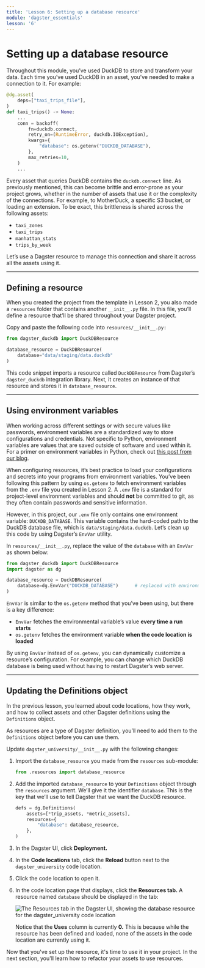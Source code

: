 ```yaml
---
title: 'Lesson 6: Setting up a database resource'
module: 'dagster_essentials'
lesson: '6'
---
```


# Setting up a database resource

Throughout this module, you’ve used DuckDB to store and transform your data. Each time you’ve used DuckDB in an asset, you’ve needed to make a connection to it. For example:

```python
@dg.asset(
    deps=["taxi_trips_file"],
)
def taxi_trips() -> None:
    ...
    conn = backoff(
        fn=duckdb.connect,
        retry_on=(RuntimeError, duckdb.IOException),
        kwargs={
            "database": os.getenv("DUCKDB_DATABASE"),
        },
        max_retries=10,
    )
    ...
```

Every asset that queries DuckDB contains the `duckdb.connect` line. As previously mentioned, this can become brittle and error-prone as your project grows, whether in the number of assets that use it or the complexity of the connections. For example, to MotherDuck, a specific S3 bucket, or loading an extension. To be exact, this brittleness is shared across the following assets:

- `taxi_zones`
- `taxi_trips`
- `manhattan_stats`
- `trips_by_week`

Let’s use a Dagster resource to manage this connection and share it across all the assets using it.

---

## Defining a resource

When you created the project from the template in Lesson 2, you also made a `resources` folder that contains another `__init__.py` file. In this file, you’ll define a resource that’ll be shared throughout your Dagster project.

Copy and paste the following code into `resources/__init__.py:`

```python
from dagster_duckdb import DuckDBResource

database_resource = DuckDBResource(
    database="data/staging/data.duckdb"
)
```

This code snippet imports a resource called `DuckDBResource` from Dagster’s `dagster_duckdb` integration library. Next, it creates an instance of that resource and stores it in `database_resource`.

---

## Using environment variables

When working across different settings or with secure values like passwords, environment variables are a standardized way to store configurations and credentials. Not specific to Python, environment variables are values that are saved outside of software and used within it. For a primer on environment variables in Python, check out [this post from our blog](https://dagster.io/blog/python-environment-variables).

When configuring resources, it’s best practice to load your configurations and secrets into your programs from environment variables. You’ve been following this pattern by using `os.getenv` to fetch environment variables from the `.env` file you created in Lesson 2. A `.env` file is a standard for project-level environment variables and should **not** be committed to git, as they often contain passwords and sensitive information.

However, in this project, our `.env` file only contains one environment variable: `DUCKDB_DATABASE`. This variable contains the hard-coded path to the DuckDB database file, which is `data/staging/data.duckdb`. Let’s clean up this code by using Dagster’s `EnvVar` utility.

In `resources/__init__.py`, replace the value of the `database` with an `EnvVar` as shown below:

```python
from dagster_duckdb import DuckDBResource
import dagster as dg

database_resource = DuckDBResource(
    database=dg.EnvVar("DUCKDB_DATABASE")      # replaced with environment variable
)
```

`EnvVar` is similar to the `os.getenv` method that you’ve been using, but there is a key difference:

- `EnvVar` fetches the environmental variable’s value **every time a run starts**
- `os.getenv` fetches the environment variable **when the code location is loaded**

By using `EnvVar` instead of `os.getenv`, you can dynamically customize a resource’s configuration. For example, you can change which DuckDB database is being used without having to restart Dagster’s web server.

---

## Updating the Definitions object

In the previous lesson, you learned about code locations, how they work, and how to collect assets and other Dagster definitions using the `Definitions` object.

As resources are a type of Dagster definition, you’ll need to add them to the `Definitions` object before you can use them.

Update `dagster_university/__init__.py` with the following changes:

1. Import the `database_resource` you made from the `resources` sub-module:

   ```python
   from .resources import database_resource
   ```

2. Add the imported `database_resource` to your `Definitions` object through the `resources` argument. We’ll give it the identifier `database`. This is the key that we’ll use to tell Dagster that we want the DuckDB resource.

   ```python
   defs = dg.Definitions(
       assets=[*trip_assets, *metric_assets],
       resources={
           "database": database_resource,
       },
   )
   ```

3. In the Dagster UI, click **Deployment.**

4. In the **Code locations** tab, click the **Reload** button next to the `dagster_university` code location.

5. Click the code location to open it.

6. In the code location page that displays, click the **Resources tab.** A resource named `database` should be displayed in the tab:

   ![The Resources tab in the Dagster UI, showing the database resource for the dagster_university code location](/images/dagster-essentials/lesson-6/resources-tab.png)

   Notice that the **Uses** column is currently **0.** This is because while the resource has been defined and loaded, none of the assets in the code location are currently using it.

Now that you've set up the resource, it's time to use it in your project. In the next section, you'll learn how to refactor your assets to use resources.
